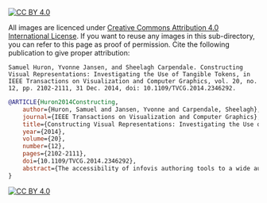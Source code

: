 [![CC BY 4.0][cc-by-shield]][cc-by]

[cc-by]: http://creativecommons.org/licenses/by/4.0/
[cc-by-image]: https://i.creativecommons.org/l/by/4.0/88x31.png
[cc-by-shield]: https://img.shields.io/badge/License-CC%20BY%204.0-lightgrey.svg

All images are licenced under [Creative Commons Attribution 4.0 International License][cc-by]. If you want to reuse any images in this sub-directory, you can refer to this page as proof of permission. Cite the following publication to give proper attribution:

```
Samuel Huron, Yvonne Jansen, and Sheelagh Carpendale. Constructing Visual Representations: Investigating the Use of Tangible Tokens, in IEEE Transactions on Visualization and Computer Graphics, vol. 20, no. 12, pp. 2102-2111, 31 Dec. 2014, doi: 10.1109/TVCG.2014.2346292.
```

```bibtex
@ARTICLE{Huron2014Constructing,  
	author={Huron, Samuel and Jansen, Yvonne and Carpendale, Sheelagh},  
	journal={IEEE Transactions on Visualization and Computer Graphics},   
	title={Constructing Visual Representations: Investigating the Use of Tangible Tokens},   
	year={2014},  
	volume={20},  
	number={12},  
	pages={2102-2111},  
	doi={10.1109/TVCG.2014.2346292},
	abstract={The accessibility of infovis authoring tools to a wide audience has been identified as a major research challenge. A key task in the authoring process is the development of visual mappings. While the infovis community has long been deeply interested in finding effective visual mappings, comparatively little attention has been placed on how people construct visual mappings. In this paper, we present the results of a study designed to shed light on how people transform data into visual representations. We asked people to create, update and explain their own information visualizations using only tangible building blocks. We learned that all participants, most of whom had little experience in visualization authoring, were readily able to create and talk about their own visualizations. Based on our observations, we discuss participants' actions during the development of their visual representations and during their analytic activities. We conclude by suggesting implications for tool design to enable broader support for infovis authoring.}
}
```

[![CC BY 4.0][cc-by-image]][cc-by]